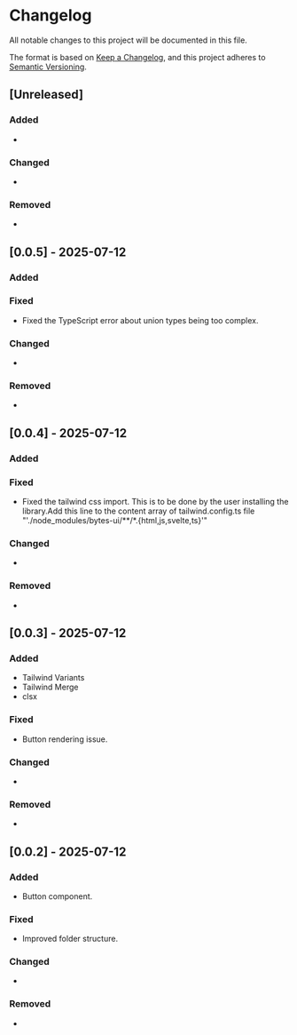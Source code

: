 # Changelog

All notable changes to this project will be documented in this file.

The format is based on [Keep a Changelog](https://keepachangelog.com/en/1.1.0/),
and this project adheres to [Semantic Versioning](https://semver.org/spec/v2.0.0.html).

## [Unreleased]

### Added

- 

### Changed

- 

### Removed

- 
## [0.0.5] - 2025-07-12

### Added


### Fixed

- Fixed the TypeScript error about union types being too complex. 

### Changed

- 

### Removed

-

## [0.0.4] - 2025-07-12

### Added


### Fixed

- Fixed the tailwind css import. This is to be done by the user installing the library.Add this line to the content array of tailwind.config.ts file "'./node_modules/bytes-ui/**/*.{html,js,svelte,ts}'" 

### Changed

- 

### Removed

-

## [0.0.3] - 2025-07-12

### Added

- Tailwind Variants 
- Tailwind Merge
- clsx

### Fixed

- Button rendering issue. 

### Changed

- 

### Removed

-


## [0.0.2] - 2025-07-12

### Added

- Button component.

### Fixed

- Improved folder structure.

### Changed

- 

### Removed

-